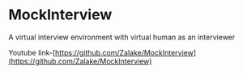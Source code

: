 # MockInterview
A virtual interview environment with virtual human as an interviewer

Youtube link-[https://github.com/Zalake/MockInterview](https://github.com/Zalake/MockInterview)
